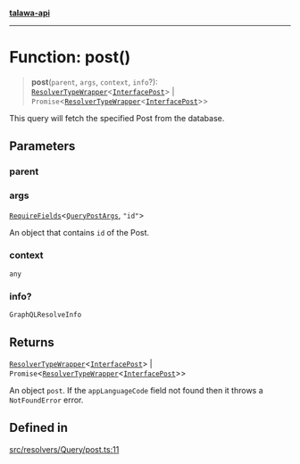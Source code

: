 [**talawa-api**](../../../../README.md)

***

# Function: post()

> **post**(`parent`, `args`, `context`, `info`?): [`ResolverTypeWrapper`](../../../../types/generatedGraphQLTypes/type-aliases/ResolverTypeWrapper.md)\<[`InterfacePost`](../../../../models/Post/interfaces/InterfacePost.md)\> \| `Promise`\<[`ResolverTypeWrapper`](../../../../types/generatedGraphQLTypes/type-aliases/ResolverTypeWrapper.md)\<[`InterfacePost`](../../../../models/Post/interfaces/InterfacePost.md)\>\>

This query will fetch the specified Post from the database.

## Parameters

### parent

### args

[`RequireFields`](../../../../types/generatedGraphQLTypes/type-aliases/RequireFields.md)\<[`QueryPostArgs`](../../../../types/generatedGraphQLTypes/type-aliases/QueryPostArgs.md), `"id"`\>

An object that contains `id` of the Post.

### context

`any`

### info?

`GraphQLResolveInfo`

## Returns

[`ResolverTypeWrapper`](../../../../types/generatedGraphQLTypes/type-aliases/ResolverTypeWrapper.md)\<[`InterfacePost`](../../../../models/Post/interfaces/InterfacePost.md)\> \| `Promise`\<[`ResolverTypeWrapper`](../../../../types/generatedGraphQLTypes/type-aliases/ResolverTypeWrapper.md)\<[`InterfacePost`](../../../../models/Post/interfaces/InterfacePost.md)\>\>

An object `post`. If the `appLanguageCode` field not found then it throws a `NotFoundError` error.

## Defined in

[src/resolvers/Query/post.ts:11](https://github.com/Suyash878/talawa-api/blob/f376d03c37e9acd046e7cc983947432c95f74442/src/resolvers/Query/post.ts#L11)
